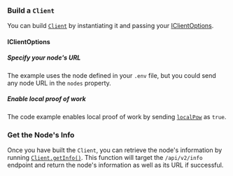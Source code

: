 ### Build a `Client`

You can build [`Client`](./../libraries/nodejs/references/classes/Client) by instantiating it and passing
your [IClientOptions](./../libraries/nodejs/references/interfaces/IClientOptions).

#### IClientOptions

##### Specify your node's URL

The example uses the node defined in your `.env` file, but you could send any node URL in the `nodes` property.

##### Enable local proof of work

The code example enables local proof of work by
sending [`localPow`](./../libraries/nodejs/references/interfaces/IClientOptions#localpow)
as `true`.

### Get the Node's Info

Once you have built the `Client`, you can retrieve the node's information by
running [`Client.getInfo()`](./../libraries/nodejs/references/classes/Client#getinfo). This function will target
the `/api/v2/info` endpoint and return the node's information as well as its URL if successful.